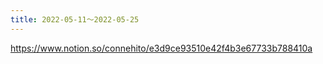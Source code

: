 ```yaml
---
title: 2022-05-11〜2022-05-25
---
```


https://www.notion.so/connehito/e3d9ce93510e42f4b3e67733b788410a

